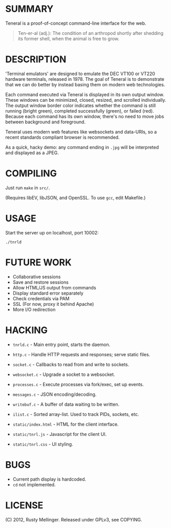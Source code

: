 SUMMARY
=======

Teneral is a proof-of-concept command-line interface for the web.

>  Ten-er-al (adj.): The condition of an arthropod shortly after shedding 
>                     its former shell, when the animal is free to grow.


DESCRIPTION
===========

'Terminal emulators' are designed to emulate the DEC VT100 or VT220 hardware
terminals, released in 1978.  The goal of Teneral is to demonstrate that we 
can do better by instead basing them on modern web technologies.

Each command executed via Teneral is displayed in its own output window.
These windows can be minimized, closed, resized, and scrolled individually.
The output window border color indicates whether the command is still running
(bright green), completed successfully (green), or failed (red).  Because each
command has its own window, there's no need to move jobs between background
and foreground.

Teneral uses modern web features like websockets and data-URIs, so a recent
standards compliant browser is recommended.

As a quick, hacky demo: any command ending in `.jpg` will be interpreted
and displayed as a JPEG.


COMPILING
=========

Just run `make` in `src/`.

(Requires libEV, libJSON, and OpenSSL.  To use `gcc`, edit Makefile.)


USAGE
=====

Start the server up on localhost, port 10002:

    ./tnrld


FUTURE WORK
===========

 * Collaborative sessions
 * Save and restore sessions
 * Allow HTML/JS output from commands
 * Display standard error separately
 * Check credentials via PAM
 * SSL (For now, proxy it behind Apache)
 * More I/O redirection


HACKING
=======

 * `tnrld.c` - Main entry point, starts the daemon.
 * `http.c` - Handle HTTP requests and responses; serve static files.
 * `socket.c` - Callbacks to read from and write to sockets.
 * `websocket.c` - Upgrade a socket to a websocket.
 * `processes.c` - Execute processes via fork/exec, set up events.
 * `messages.c` - JSON encoding/decoding.
 * `writebuf.c` - A buffer of data waiting to be written.
 * `ilist.c` - Sorted array-list.  Used to track PIDs, sockets, etc.

 * `static/index.html` - HTML for the client interface.
 * `static/tnrl.js` - Javascript for the client UI.
 * `static/tnrl.css` - UI styling.


BUGS
====

 * Current path display is hardcoded.
 * `cd` not implemented.


LICENSE
=======

(C) 2012, Rusty Mellinger.  Released under GPLv3, see COPYING.
